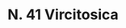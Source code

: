 ---
title: "N. 41 Vircitosica"
permalink: "/edition/plant041/"
plant-name: "N. 41"
plant-number: "041"
plant-xml: "/assets/xml/plant041.xml"
plant-img1: "/assets/img/plant041_verso.jpg"
plant-img2: "/assets/img/plant041.jpg"
plant-title: "N. 41 Vircitosica"
plant-wfo-link: "http://www.worldfloraonline.org/taxon/wfo-0000633726"
plant-kew-link: "https://powo.science.kew.org/taxon/urn:lsid:ipni.org:names:102810-1"
plant-taxon-content: "Cynanchum Vincetoxicum Pers."
layout: single-xml
---